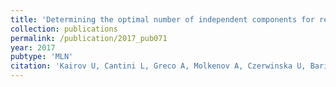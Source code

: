 ```yaml
---
title: 'Determining the optimal number of independent components for reproducible transcriptomic data analysis'
collection: publications
permalink: /publication/2017_pub071
year: 2017
pubtype: 'MLN'
citation: 'Kairov U, Cantini L, Greco A, Molkenov A, Czerwinska U, Barillot E, Zinovyev A. Determining the optimal number of independent components for reproducible transcriptomic data analysis. <i>BMC Genomics</i> 18(1):712. 2017.'
---
```

